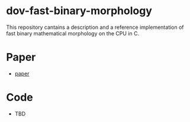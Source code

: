 # dov-fast-binary-morphology

This repository cantains a description and a reference implementation of fast binary mathematical morphology on the CPU in C.

# Paper

- [paper](paper.org)

# Code

- TBD

